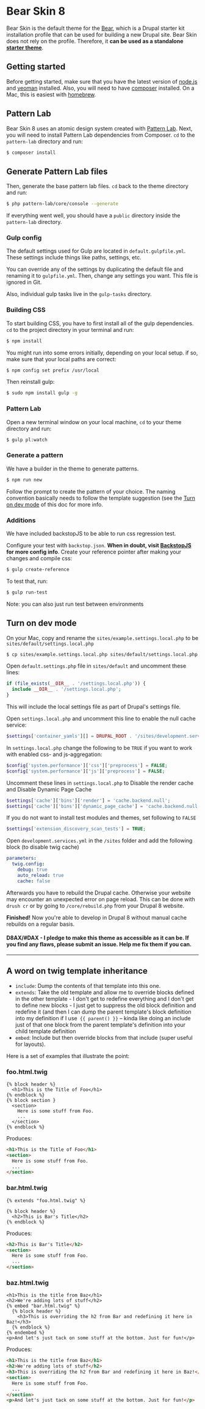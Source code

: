 # Bear Skin 8

Bear Skin is the default theme for the [Bear](https://github.com/zivtech/bear), which is a Drupal starter kit installation profile that can be used for building a new Drupal site. Bear Skin does not rely on the profile. Therefore, it **can be used as a standalone [starter theme](https://www.drupal.org/node/323993)**.

## Getting started

Before getting started, make sure that you have the latest version of [node.js](https://nodejs.org/en/) and [yeoman](http://yeoman.io/) installed. Also, you will need to have [composer](https://getcomposer.org/doc/00-intro.md) installed. On a Mac, this is easiest with [homebrew](http://brew.sh/).

## Pattern Lab

Bear Skin 8 uses an atomic design system created with [Pattern Lab](http://patternlab.io/docs/). Next, you will need to install Pattern Lab dependencies from Composer. `cd` to the `pattern-lab` directory and run:
```sh
$ composer install
```

## Generate Pattern Lab files

Then, generate the base pattern lab files. `cd` back to the theme directory and run:
```sh
$ php pattern-lab/core/console --generate
```

If everything went well, you should have a `public` directory inside the `pattern-lab` directory.

### Gulp config 

The default settings used for Gulp are located in `default.gulpfile.yml`. These settings include things like paths, settings, etc.

You can override any of the settings by duplicating the default file and renaming it to `gulpfile.yml`. Then, change any settings you want. This file is ignored in Git.

Also, individual gulp tasks live in the `gulp-tasks` directory. 

### Building CSS

To start building CSS, you have to first install all of the gulp dependencies. `cd` to the project directory in your terminal and run:
```sh
$ npm install
```

You might run into some errors initially, depending on your local setup. if so, make sure that your local paths are correct:
```sh
$ npm config set prefix /usr/local
```
Then reinstall gulp:
```sh
$ sudo npm install gulp -g
```

### Pattern Lab

Open a new terminal window on your local machine, `cd` to your theme directory and run:
```sh
$ gulp pl:watch
```

### Generate a pattern

We have a builder in the theme to generate patterns.
```sh
$ npm run new
```
Follow the prompt to create the pattern of your choice. The naming convention basically needs to follow the template suggestion (see the [Turn on dev mode](#turn-on-dev-mode) of this doc for more info.


### Additions

We have included backstopJS to be able to run css regression test.

Configure your test with `backstop.json`. **When in doubt, visit [BackstopJS](https://github.com/garris/BackstopJS) for more config info**.
Create your reference pointer after making your changes and compile css:
```sh
$ gulp create-reference
```
To test that, run:
```sh
$ gulp run-test
```
Note: you can also just run test between environments


## Turn on dev mode <a id="turn-on-dev-mode"></a>

On your Mac, copy and rename the `sites/example.settings.local.php` to be `sites/default/settings.local.php`
```sh
$ cp sites/example.settings.local.php sites/default/settings.local.php
```
Open `default.settings.php` file in `sites/default` and uncomment these lines:

```php
if (file_exists(__DIR__ . '/settings.local.php')) {
  include __DIR__ . '/settings.local.php';
}
```

This will include the local settings file as part of Drupal's settings file.

Open `settings.local.php` and uncomment this line to enable the null cache service:

```php
$settings['container_yamls'][] = DRUPAL_ROOT . '/sites/development.services.yml';
```

In `settings.local.php` change the following to be `TRUE` if you want to work with enabled css- and js-aggregation:

```php
$config['system.performance']['css']['preprocess'] = FALSE;
$config['system.performance']['js']['preprocess'] = FALSE;
```

Uncomment these lines in `settings.local.php` to Disable the render cache and Disable Dynamic Page Cache

```php
$settings['cache']['bins']['render'] = 'cache.backend.null';
$settings['cache']['bins']['dynamic_page_cache'] = 'cache.backend.null';
```

If you do not want to install test modules and themes, set following to `FALSE`

```php
$settings['extension_discovery_scan_tests'] = TRUE;
```

Open `development.services.yml` in the `/sites` folder and add the following block (to disable twig cache)

```yaml
parameters:
  twig.config:
    debug: true
    auto_reload: true
    cache: false
```
Afterwards you have to rebuild the Drupal cache. Otherwise your website may encounter an unexpected error on page reload. This can be done with `drush cr` or by going to `/core/rebuild.php` from your Drupal 8 website.

**Finished!** Now you're able to develop in Drupal 8 without manual cache rebuilds on a regular basis.

#### D8AX/#DAX - I pledge to make this theme as accessible as it can be. If you find any flaws, please submit an issue. Help me fix them if you can.

* * *

## A word on twig template inheritance

- `include`: Dump the contents of that template into this one.
- `extends`: Take the old template and allow me to override blocks defined in the other template - I don't get to redefine everything and I don't get to define new blocks - I just get to suppress the old block definition and redefine it (and then I can dump the parent template's block definition into my definition if I use` {{ parent() }}` – kinda like doing an include just of that one block from the parent template's definition into your child template definition
- `embed`: Include but then override blocks from that include (super useful for layouts).

Here is a set of examples that illustrate the point:

### foo.html.twig

```twig
{% block header %}
  <h1>This is the Title of Foo</h1>
{% endblock %}
{% block section }
  <section>
    Here is some stuff from Foo.
    ...
  </section>
{% endblock %}
```

Produces:
```html
<h1>This is the Title of Foo</h1>
<section>
  Here is some stuff from Foo.
  ...
</section>
```

### bar.html.twig

```twig
{% extends "foo.html.twig" %}

{% block header %}
  <h2>This is Bar's Title</h2>
{% endblock %}
```

Produces:
```html
<h2>This is Bar's Title</h2>
<section>
  Here is some stuff from Foo.
  ...
</section>
```

### baz.html.twig

```twig
<h1>This is the title from Baz</h1>
<h2>We're adding lots of stuff</h2>
{% embed "bar.html.twig" %}
  {% block header %}
    <h3>This is overriding the h2 from Bar and redefining it here in Baz!</h3>
  {% endblock %}
{% endembed %}
<p>And let's just tack on some stuff at the bottom. Just for fun!</p>
```

Produces:
```html
<h1>This is the title from Baz</h1>
<h2>We're adding lots of stuff</h2>
<h3>This is overriding the h2 from Bar and redefining it here in Baz!</h3>
<section>
  Here is some stuff from Foo.
  ...
</section>
<p>And let's just tack on some stuff at the bottom. Just for fun!</p>
```
